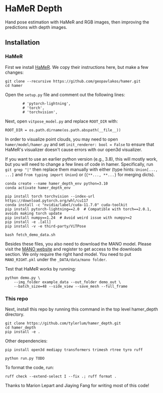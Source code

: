 # HaMeR Depth

Hand pose estimation with HaMeR and RGB images, then improving the predictions with depth images.

## Installation

### HaMeR

First we install [HaMeR](https://github.com/geopavlakos/hamer). We copy their instructions here, but make a few changes:

```
git clone --recursive https://github.com/geopavlakos/hamer.git
cd hamer
```

Open the `setup.py` file and comment out the following lines:
```
        # 'pytorch-lightning',
        # 'torch',
        # 'torchvision',
```

Next, open `vitpose_model.py` and replace `ROOT_DIR` with:

```
ROOT_DIR = os.path.dirname(os.path.abspath(__file__))
```

In order to visualize point clouds, you may need to open `hamer/model/hamer.py` and set `init_renderer: bool = False` to ensure that HaMeR's visualizer doesn't cause errors with our open3d visualizer.

If you want to use an earlier python version (e.g., 3.8), this will mostly work, but you will need to change a few lines of code in hamer. Specifically, run `git grep "|"` then replace them manually with either (type hints: `Union[..., ...]` and `from typing import Union`) or (`{**..., **...}` for merging dicts).

```
conda create --name hamer_depth_env python=3.10
conda activate hamer_depth_env

pip install torch torchvision --index-url https://download.pytorch.org/whl/cu117
conda install -c "nvidia/label/cuda-11.7.0" cuda-toolkit
pip install pytorch-lightning==2.0  # Compatible with torch==2.0.1, avoids making torch update
pip install numpy==1.24  # Avoid weird issue with numpy>=2
pip install -e .[all]
pip install -v -e third-party/ViTPose

bash fetch_demo_data.sh
```

Besides these files, you also need to download the MANO model. Please visit the [MANO website](https://mano.is.tue.mpg.de/) and register to get access to the downloads section. We only require the right hand model. You need to put `MANO_RIGHT.pkl` under the `_DATA/data/mano folder`.

Test that HaMeR works by running:

```
python demo.py \
    --img_folder example_data --out_folder demo_out \
    --batch_size=48 --side_view --save_mesh --full_frame
```

### This repo

Next, install this repo by running this command in the top level hamer_depth directory.

```
git clone https://github.com/tylerlum/hamer_depth.git
cd hamer_depth
pip install -e .
```

Other dependencies:
```
pip install open3d mediapy transformers trimesh rtree tyro ruff
```

```
python run.py TODO
```

To format the code, run:

```
ruff check --extend-select I --fix .; ruff format .
```

Thanks to Marion Lepart and Jiaying Fang for writing most of this code!
